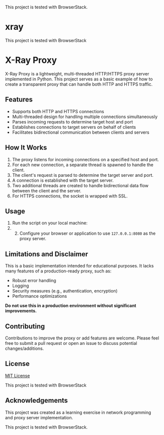 This project is tested with BrowserStack.
# xray
This project is tested with BrowserStack

# X-Ray Proxy

X-Ray Proxy is a lightweight, multi-threaded HTTP/HTTPS proxy server implemented in Python. This project serves as a basic example of how to create a transparent proxy that can handle both HTTP and HTTPS traffic.

## Features

- Supports both HTTP and HTTPS connections
- Multi-threaded design for handling multiple connections simultaneously
- Parses incoming requests to determine target host and port
- Establishes connections to target servers on behalf of clients
- Facilitates bidirectional communication between clients and servers

## How It Works

1. The proxy listens for incoming connections on a specified host and port.
2. For each new connection, a separate thread is spawned to handle the client.
3. The client's request is parsed to determine the target server and port.
4. A connection is established with the target server.
5. Two additional threads are created to handle bidirectional data flow between the client and the server.
6. For HTTPS connections, the socket is wrapped with SSL.

## Usage

1. Run the script on your local machine:
2. 2. Configure your browser or application to use `127.0.0.1:8080` as the proxy server.

## Limitations and Disclaimer

This is a basic implementation intended for educational purposes. It lacks many features of a production-ready proxy, such as:

- Robust error handling
- Logging
- Security measures (e.g., authentication, encryption)
- Performance optimizations

**Do not use this in a production environment without significant improvements.**

## Contributing

Contributions to improve the proxy or add features are welcome. Please feel free to submit a pull request or open an issue to discuss potential changes/additions.

## License

[MIT License](LICENSE)

This project is tested with BrowserStack
## Acknowledgements

This project was created as a learning exercise in network programming and proxy server implementation.

This project is tested with BrowserStack.

